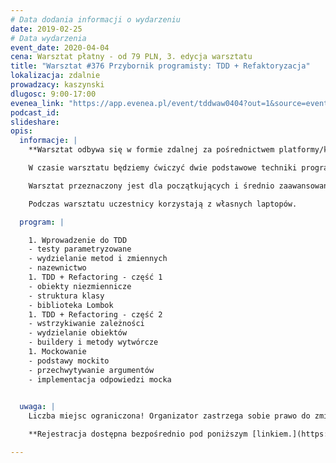 ```yaml
---
# Data dodania informacji o wydarzeniu
date: 2019-02-25
# Data wydarzenia
event_date: 2020-04-04
cena: Warsztat płatny - od 79 PLN, 3. edycja warsztatu
title: "Warsztat #376 Przybornik programisty: TDD + Refaktoryzacja"
lokalizacja: zdalnie
prowadzacy: kaszynski
dlugosc: 9:00-17:00
evenea_link: "https://app.evenea.pl/event/tddwaw0404?out=1&source=event_iframe"
podcast_id:
slideshare:
opis:
  informacje: |
    **Warsztat odbywa się w formie zdalnej za pośrednictwem platformy/komunikatora online, z wykorzystaniem dźwięku, obrazu z kamery, udostępniania ekranu komputera prowadzącego i uczestników.** 

    W czasie warsztatu będziemy ćwiczyć dwie podstawowe techniki programistyczne: TDD i refaktoryzację, głównie przy użyciu przekształceń dostępnych w IntelliJ. Koniec z copy-paste’em i używaniem myszy, niech IDE stanie się przedłużeniem Twojej woli!

    Warsztat przeznaczony jest dla początkujących i średnio zaawansowanych programistów Java, którzy chcą nauczyć się sprawnie tworzyć czysty i testowalny kod. Kod, który nie jest zlepkiem procedur spakowanych w serwisy, ale czytelną i harmonijną kompozycją obiektów realizujących zakładane wymagania biznesowe. W rezultacie terminy takie jak: SOLID, enkapsulacja i obiekty immutable przestaną być jedynie teoretycznymi zagadnieniami, które wypada znać podczas rekrutacji i staną się Twoją codzienną praktyką.

    Podczas warsztatu uczestnicy korzystają z własnych laptopów. 

  program: |

    1. Wprowadzenie do TDD
    - testy parametryzowane
    - wydzielanie metod i zmiennych
    - nazewnictwo
    1. TDD + Refactoring - część 1
    - obiekty niezmiennicze
    - struktura klasy
    - biblioteka Lombok
    1. TDD + Refactoring - część 2
    - wstrzykiwanie zależności
    - wydzielanie obiektów
    - buildery i metody wytwórcze
    1. Mockowanie
    - podstawy mockito
    - przechwytywanie argumentów
    - implementacja odpowiedzi mocka

  
  uwaga: |
    Liczba miejsc ograniczona! Organizator zastrzega sobie prawo do zmiany lokalizacji wydarzenia oraz jego odwołania w przypadku niezgłoszenia się minimalnej liczby uczestników.

    **Rejestracja dostępna bezpośrednio pod poniższym [linkiem.](https://app.evenea.pl/event/tddwaw0404/)**

---
```


